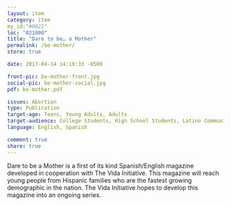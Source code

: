 ```yaml
---
layout: item
category: item
my_id:"#0021"
loc: "021000"
title: "Dare to be… a Mother"
permalink: /be-mother/
store: true

date: 2017-04-14 14:19:33 -0500

front-pic: be-mother-front.jpg
social-pic: be-mother-social.jpg
pdf: be-mother.pdf

issues: Abortion
type: Publication
target-age: Teens, Young Adults, Adults
target-audience: College Students, High School Students, Latino Community, Unintended Pregnancy
language: English, Spanish

comment: true
share: true
---
```

Dare to be a Mother is a first of its kind Spanish/English magazine developed in cooperation with The Vida Initiative. This magazine will reach young people from Hispanic families who are the fastest growing demographic in the nation. The Vida Initiative hopes to develop this magazine into an ongoing series.